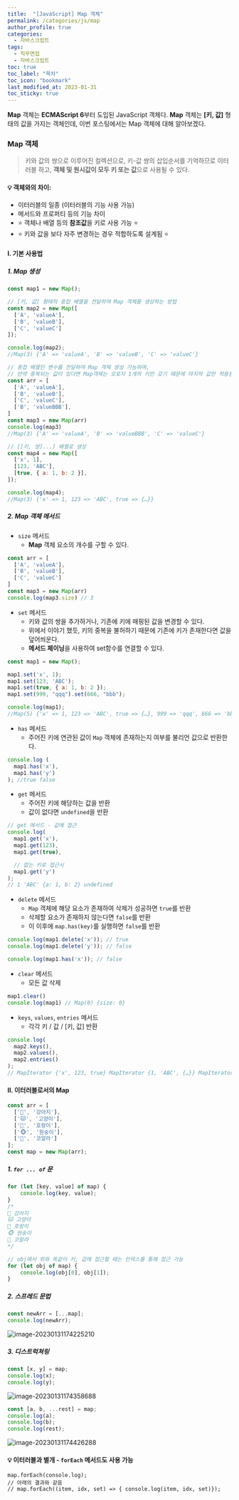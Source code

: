```yaml
---
title:  "[JavaScript] Map 객체"
permalink: /categories/js/map
author_profile: true
categories:
  - 자바스크립트
tags:
  - 직무면접
  - 자바스크립트
toc: true
toc_label: "목차"
toc_icon: "bookmark"
last_modified_at: 2023-01-31
toc_sticky: true
---
```


**Map** 객체는 **ECMAScript 6**부터 도입된 JavaScript 객체다. **Map** 객체는 **[키, 값]** 형태의 값을 가지는 객체인데, 이번 포스팅에서는 Map 객체에 대해 알아보겠다.



### **Map 객체**

> 키와 값의 쌍으로 이루어진 컬렉션으로, 키-값 쌍의 삽입순서를 기억하므로 이터러블 하고, **객체 및 원시값이 모두 키 또는 값**으로 사용될 수 있다.

#### 💡 객체와의 차이:

- 이터러블의 일종 (이터러블의 기능 사용 가능)
- 메서드와 프로퍼티 등의 기능 차이
- ⭐️ 객체나 배열 등의 **참조값**을 키로 사용 가능 ⭐️
- ⭐️ 키와 값을 보다 자주 변경하는 경우 적합하도록 설계됨 ⭐️



#### I. 기본 사용법

##### 1. Map 생성

```js
const map1 = new Map();

// [키, 값] 형태의 중첩 배열을 전달하여 Map 객체를 생성하는 방법
const map2 = new Map([
  ['A', 'valueA'],
  ['B', 'valueB'],
  ['C', 'valueC']
]);

console.log(map2); 
//Map(3) {'A' => 'valueA', 'B' => 'valueB', 'C' => 'valueC'}

// 중첩 배열인 변수를 전달하여 Map 객체 생성 가능하며, 
// 만약 중복되는 값이 있다면 Map객체는 오로지 1개의 키만 갖기 때문에 마지막 값만 적용된다. 
const arr = [
  ['A', 'valueA'],
  ['B', 'valueB'],
  ['C', 'valueC'],
  ['B', 'valueBBB'],
]
const map3 = new Map(arr)
console.log(map3)
//Map(3) {'A' => 'valueA', 'B' => 'valueBBB', 'C' => 'valueC'}

// [[키, 쌍]...] 배열로 생성
const map4 = new Map([
  ['x', 1],
  [123, 'ABC'],
  [true, { a: 1, b: 2 }],
]);

console.log(map4); 
//Map(3) {'x' => 1, 123 => 'ABC', true => {…}}
```



##### 2. Map 객체 메서드

- `size` 메서드
  - **Map** 객체 요소의 개수를 구할 수 있다.

```js
const arr = [
  ['A', 'valueA'],
  ['B', 'valueB'],
  ['C', 'valueC']
]
const map3 = new Map(arr)
console.log(map3.size) // 3
```

- `set` 메서드
  - 키와 값의 쌍을 추가하거나, 기존에 키에 매핑된 값을 변경할 수 있다.
  - 위에서 이야기 했듯, 키의 중복을 불허하기 때문에 기존에 키가 존재한다면 값을 덮어씌운다.
  - **메서드 체이닝**을 사용하여 set함수를 연결할 수 있다.

```js
const map1 = new Map();

map1.set('x', 1);
map1.set(123, 'ABC');
map1.set(true, { a: 1, b: 2 });
map1.set(999, "qqq").set(666, "bbb");

console.log(map1);
//Map(5) {'x' => 1, 123 => 'ABC', true => {…}, 999 => 'qqq', 666 => 'bbb'}
```

- `has` 메서드
  - 주어진 키에 연관된 값이 `Map` 객체에 존재하는지 여부를 불리언 값으로 반환한다.

```js
console.log (
  map1.has('x'),
  map1.has('y')
); //true false
```

- `get` 메서드
  - 주어진 키에 해당하는 값을 반환
  - 값이 없다면 `undefined`을 반환

```js
// get 메서드 - 값에 접근
console.log(
  map1.get('x'),
  map1.get(123),
  map1.get(true),

  // 없는 키로 접근시
  map1.get('y')
);
// 1 'ABC' {a: 1, b: 2} undefined
```

- `delete` 메서드
  - `Map` 객체에 해당 요소가 존재하여 삭제가 성공하면 `true`를 반환 
  - 삭제할 요소가 존재하지 않는다면 `false`를 반환
  - 이 이후에 `map.has(key)`를 실행하면 `false`를 반환

```js
console.log(map1.delete('x')); // true
console.log(map1.delete('y')); // false

console.log(map1.has('x')); // false
```

- `clear` 메서드
  - 모든 값 삭제

```js
map1.clear()
console.log(map1) // Map(0) {size: 0}
```



- `keys`, `values`, `entries` 메서드
  - 각각 키 / 값 / [키, 값] 반환

```js
console.log(
  map2.keys(),
  map2.values(),
  map2.entries()
);
// MapIterator {'x', 123, true} MapIterator {1, 'ABC', {…}} MapIterator {'x' => 1, 123 => 'ABC', true => {…}}
```



#### II. 이터러블로서의 Map

```js
const arr = [
  ['🐶', '강아지'],
  ['🐱', '고양이'],
  ['🐯', '호랑이'],
  ['🐵', '원숭이'],
  ['🐨', '코알라']
];
const map = new Map(arr);
```

##### 1. `for ... of` 문

```js
for (let [key, value] of map) {
	console.log(key, value);
}
/*
🐶 강아지
🐱 고양이
🐯 호랑이
🐵 원숭이
🐨 코알라
*/

// obj에서 위와 똑같이 키, 값에 접근할 때는 인덱스를 통해 접근 가능
for (let obj of map) {
	console.log(obj[0], obj[1]);
}
```

##### 2. 스프레드 문법

```js
const newArr = [...map];
console.log(newArr);
```

![image-20230131174225210](../../assets/images/image-20230131174225210.png)

##### 3. 디스트럭쳐링

```js
const [x, y] = map;
console.log(x);
console.log(y);
```

![image-20230131174358688](../../assets/images/image-20230131174358688.png)

```js
const [a, b, ...rest] = map;
console.log(a);
console.log(b);
console.log(rest);
```

![image-20230131174426288](../../assets/images/image-20230131174426288.png)



#### 💡 이터러블과 별개 - `forEach` 메서드도 사용 가능

```
map.forEach(console.log);
// 아래의 결과와 같음
// map.forEach((item, idx, set) => { console.log(item, idx, set)});
```
